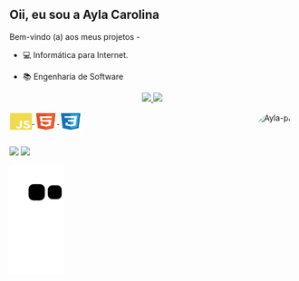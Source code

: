 ## Oii, eu sou a Ayla Carolina

Bem-vindo (a) aos meus projetos  *-*

- 💻 Informática para Internet. 

- 📚 Engenharia de Software  

 


<div align="center">
  <a href="https://github.com/Ayla-Carolina">
  <img height="180em" src="https://github-readme-stats.vercel.app/api?username=Ayla-Carolina&show_icons=true&theme=dark&include_all_commits=true&count_private=true"/>
  <img height="180em" src="https://github-readme-stats.vercel.app/api/top-langs/?username=Ayla-Carolina&layout=compact&langs_count=7&theme=dark"/>
</div>
<div style="display: inline_block"><br>
  <img align="center" alt="Ayla-Js" height="30" width="40" src="https://raw.githubusercontent.com/devicons/devicon/master/icons/javascript/javascript-plain.svg">
  <img align="center" alt="Ayla-HTML" height="30" width="40" src="https://raw.githubusercontent.com/devicons/devicon/master/icons/html5/html5-original.svg">
  <img align="center" alt="Ayla-CSS" height="30" width="40" src="https://raw.githubusercontent.com/devicons/devicon/master/icons/css3/css3-original.svg">
   <img align="right" alt="Ayla-pic" height="150" style="border-radius:50px;" src="https://discord.com/channels/958336108628959233/958336108628959236/978722165081903135">
</div>

 

  ##
 
<div> 
<a href = "aylacarolina1510@hotmail.com"><img src="https://img.shields.io/badge/Microsoft_Outlook-0078D4?style=for-the-badge&logo=microsoft-outlook&logoColor=white" target="_blank"></a> 
  <a href="https://www.linkedin.com/in/aylacarolina/" target="_blank"><img src="https://img.shields.io/badge/-LinkedIn-%230077B5?style=for-the-badge&logo=linkedin&logoColor=white" target="_blank"></a> 

  ![Snake animation](https://github.com/Ayla-Carolina/Ayla-Carolina/blob/output/github-contribution-grid-snake.svg)

  </div>
